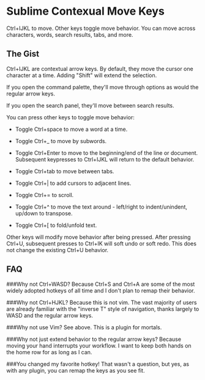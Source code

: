 # Sublime Contexual Move Keys
Ctrl+IJKL to move. Other keys toggle move behavior. You can move across characters, words, search results, tabs, and more.

## The Gist
Ctrl+IJKL are contextual arrow keys. By default, they move the cursor one character at a time. Adding "Shift" will extend the selection. 

If you open the command palette, they'll move through options as would the regular arrow keys. 

If you open the search panel, they'll move between search results. 

You can press other keys to toggle move behavior:

 * Toggle Ctrl+space to move a word at a time.
	
 * Toggle Ctrl+_ to move by subwords.
 
 * Toggle Ctrl+Enter to move to the beginning/end of the line or document. Subsequent keypresses to Ctrl+IJKL will return to the default behavior.
	
 * Toggle Ctrl+tab to move between tabs. 
	
 * Toggle Ctrl+| to add cursors to adjacent lines.
	
 * Toggle Ctrl+= to scroll.

 * Toggle Ctrl+^ to move the text around - left/right to indent/unindent, up/down to transpose.
	
 * Toggle Ctrl+[ to fold/unfold text.
	
Other keys will modify move behavior after being pressed. After pressing Ctrl+U, subsequent presses to Ctrl+IK will soft undo or soft redo. This does not change the existing Ctrl+U behavior.
	


## FAQ

###Why not Ctrl+WASD?
 Because Ctrl+S and Ctrl+A are some of the most widely adopted hotkeys of all time and I don't plan to remap their behavior.

###Why not Ctrl+HJKL?
 Because this is not vim. The vast majority of users are already familiar with the "inverse T" style of navigation, thanks largely to WASD and the regular arrow keys.
 
###Why not use Vim?
 See above. This is a plugin for mortals.
 
###Why not just extend behavior to the regular arrow keys?
 Because moving your hand interrupts your workflow. I want to keep both hands on the home row for as long as I can.
 
###You changed my favorite hotkey!
 That wasn't a question, but yes, as with any plugin, you can remap the keys as you see fit.
